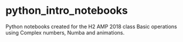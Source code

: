 # python_intro_notebooks

Python notebooks created for the H2 AMP 2018 class
Basic operations using Complex numbers, Numba and animations.
